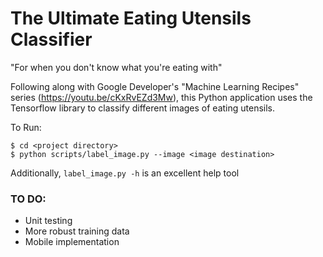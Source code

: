 # The Ultimate Eating Utensils Classifier
"For when you don't know what you're eating with"

Following along with Google Developer's "Machine Learning Recipes" series (https://youtu.be/cKxRvEZd3Mw), this Python application uses the Tensorflow library to classify different images of eating utensils.

To Run:
```
$ cd <project directory>
$ python scripts/label_image.py --image <image destination>
```

Additionally, `label_image.py -h` is an excellent help tool

### TO DO:
- Unit testing
- More robust training data
- Mobile implementation
